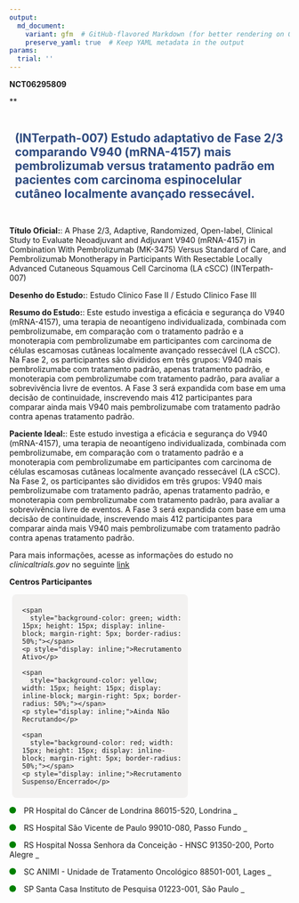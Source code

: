 ```yaml
---
output: 
  md_document:
    variant: gfm  # GitHub-flavored Markdown (for better rendering on GitHub)
    preserve_yaml: true  # Keep YAML metadata in the output
params:
  trial: ''
---
```


**NCT06295809**

\*\*

<div style="padding: 10px; font-size: 1.50em; font-weight: bold; color: #2E4A7F; text-align: left">

(INTerpath-007) Estudo adaptativo de Fase 2/3 comparando V940
(mRNA-4157) mais pembrolizumab versus tratamento padrão em pacientes com
carcinoma espinocelular cutâneo localmente avançado ressecável.

</div>

**Título Oficial:**: A Phase 2/3, Adaptive, Randomized, Open-label,
Clinical Study to Evaluate Neoadjuvant and Adjuvant V940 (mRNA-4157) in
Combination With Pembrolizumab (MK-3475) Versus Standard of Care, and
Pembrolizumab Monotherapy in Participants With Resectable Locally
Advanced Cutaneous Squamous Cell Carcinoma (LA cSCC) (INTerpath-007)

**Desenho do Estudo:**: Estudo Clinico Fase II / Estudo Clinico Fase III

**Resumo do Estudo:**: Este estudo investiga a eficácia e segurança do
V940 (mRNA-4157), uma terapia de neoantígeno individualizada, combinada
com pembrolizumabe, em comparação com o tratamento padrão e a
monoterapia com pembrolizumabe em participantes com carcinoma de células
escamosas cutâneas localmente avançado ressecável (LA cSCC). Na Fase 2,
os participantes são divididos em três grupos: V940 mais pembrolizumabe
com tratamento padrão, apenas tratamento padrão, e monoterapia com
pembrolizumabe com tratamento padrão, para avaliar a sobrevivência livre
de eventos. A Fase 3 será expandida com base em uma decisão de
continuidade, inscrevendo mais 412 participantes para comparar ainda
mais V940 mais pembrolizumabe com tratamento padrão contra apenas
tratamento padrão.

**Paciente Ideal:**: Este estudo investiga a eficácia e segurança do
V940 (mRNA-4157), uma terapia de neoantígeno individualizada, combinada
com pembrolizumabe, em comparação com o tratamento padrão e a
monoterapia com pembrolizumabe em participantes com carcinoma de células
escamosas cutâneas localmente avançado ressecável (LA cSCC). Na Fase 2,
os participantes são divididos em três grupos: V940 mais pembrolizumabe
com tratamento padrão, apenas tratamento padrão, e monoterapia com
pembrolizumabe com tratamento padrão, para avaliar a sobrevivência livre
de eventos. A Fase 3 será expandida com base em uma decisão de
continuidade, inscrevendo mais 412 participantes para comparar ainda
mais V940 mais pembrolizumabe com tratamento padrão contra apenas
tratamento padrão.

Para mais informações, acesse as informações do estudo no
*clinicaltrials.gov* no seguinte
[link](https://clinicaltrials.gov/ct2/show/NCT06295809)

**Centros Participantes**

<div style="margin-bottom: 8px; margin-left: 5px; padding: 8px; max-width: 300px; background-color: #f3f2f1; border-radius: 8px;">

<div style="margin-left: 10px;">

    <span 
      style="background-color: green; width: 15px; height: 15px; display: inline-block; margin-right: 5px; border-radius: 50%;"></span>
    <p style="display: inline;">Recrutamento Ativo</p>

</div>

<div style="margin-left: 10px;">

    <span 
      style="background-color: yellow; width: 15px; height: 15px; display: inline-block; margin-right: 5px; border-radius: 50%;"></span>
    <p style="display: inline;">Ainda Não Recrutando</p>

</div>

<div style="margin-left: 10px;">

    <span 
      style="background-color: red; width: 15px; height: 15px; display: inline-block; margin-right: 5px; border-radius: 50%;"></span>
    <p style="display: inline;">Recrutamento Suspenso/Encerrado</p>

</div>

</div>

<span style="display: inline-block; width: 12px; height: 12px; border-radius: 50%; margin-right: 10px; padding-bottom: 0px; background-color: green;"></span>
PR Hospital do Câncer de Londrina 86015-520, Londrina
<span style="color: #2E4A7F; text-decoration: none; font-weight: 500; font-size: 0.8">[REPORTAR
ERRO](https://flazar.shinyapps.io/formsapp?study_nct_id=NCT06295809&location_id=HOSPITALDECANCERDELONDRINACLINICALRESEARCHUNITSITE1316LONDRINAPARANA86015520BRAZIL&location_full_name=Hospital%20do%20C%C3%A2ncer%20de%20Londrina%2C%2086015-520%2C%20Londrina&form_type=Reportar%20Erro)</span>

<span style="display: inline-block; width: 12px; height: 12px; border-radius: 50%; margin-right: 10px; padding-bottom: 0px; background-color: green;"></span>
RS Hospital São Vicente de Paulo 99010-080, Passo Fundo
<span style="color: #2E4A7F; text-decoration: none; font-weight: 500; font-size: 0.8">[REPORTAR
ERRO](https://flazar.shinyapps.io/formsapp?study_nct_id=NCT06295809&location_id=ASSOCIACAOHOSPITALARBENEFICENTESAOVICENTEDEPAULOINSTITUTODOCANCERSITE1309PASSOFUNDORIOGRANDEDOSUL99010080BRAZIL&location_full_name=Hospital%20S%C3%A3o%20Vicente%20de%20Paulo%2C%2099010-080%2C%20Passo%20Fundo&form_type=Reportar%20Erro)</span>

<span style="display: inline-block; width: 12px; height: 12px; border-radius: 50%; margin-right: 10px; padding-bottom: 0px; background-color: green;"></span>
RS Hospital Nossa Senhora da Conceição - HNSC 91350-200, Porto Alegre
<span style="color: #2E4A7F; text-decoration: none; font-weight: 500; font-size: 0.8">[REPORTAR
ERRO](https://flazar.shinyapps.io/formsapp?study_nct_id=NCT06295809&location_id=HOSPITALNOSSASENHORADACONCEICAOCENTROINTEGRADODEPESQUISAEMONCOLOGIASITE1300PORTOALEGRERIOGRANDEDOSUL91350200BRAZIL&location_full_name=Hospital%20Nossa%20Senhora%20da%20Concei%C3%A7%C3%A3o%20-%20HNSC%2C%2091350-200%2C%20Porto%20Alegre&form_type=Reportar%20Erro)</span>

<span style="display: inline-block; width: 12px; height: 12px; border-radius: 50%; margin-right: 10px; padding-bottom: 0px; background-color: green;"></span>
SC ANIMI - Unidade de Tratamento Oncológico 88501-001, Lages
<span style="color: #2E4A7F; text-decoration: none; font-weight: 500; font-size: 0.8">[REPORTAR
ERRO](https://flazar.shinyapps.io/formsapp?study_nct_id=NCT06295809&location_id=ANIMIUNIDADEDETRATAMENTOONCOLOGICOSITE1312LAGESSANTACATARINA88501001BRAZIL&location_full_name=ANIMI%20-%20Unidade%20de%20Tratamento%20Oncol%C3%B3gico%2C%2088501-001%2C%20Lages&form_type=Reportar%20Erro)</span>

<span style="display: inline-block; width: 12px; height: 12px; border-radius: 50%; margin-right: 10px; padding-bottom: 0px; background-color: green;"></span>
SP Santa Casa Instituto de Pesquisa 01223-001, São Paulo
<span style="color: #2E4A7F; text-decoration: none; font-weight: 500; font-size: 0.8">[REPORTAR
ERRO](https://flazar.shinyapps.io/formsapp?study_nct_id=NCT06295809&location_id=IPITECSITE1313SAOPAULOSAOPAULO01223001BRAZIL&location_full_name=Santa%20Casa%20Instituto%20de%20Pesquisa%2C%2001223-001%2C%20S%C3%A3o%20Paulo&form_type=Reportar%20Erro)</span>
